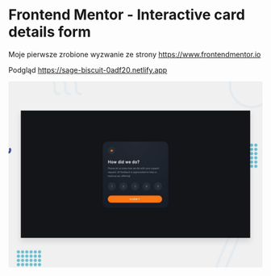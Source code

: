 # Frontend Mentor - Interactive card details form

Moje pierwsze zrobione wyzwanie ze strony https://www.frontendmentor.io

Podgląd
https://sage-biscuit-0adf20.netlify.app 

![Design preview for the Interactive card details form coding challenge](./design/desktop-preview.jpg)
